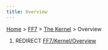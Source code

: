 ```yaml
---
title: Overview
---
```


[Home](/ff7-flat-wiki/Main%20Page.md) > [FF7](/ff7-flat-wiki/FF7.md) > [The Kernel](/ff7-flat-wiki/FF7/The%20Kernel.md) > Overview

1.  REDIRECT [FF7/Kernel/Overview][]

  [FF7/Kernel/Overview]: /ff7-flat-wiki/FF7/Kernel/Overview.md "wikilink"
